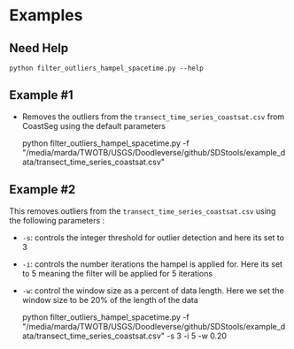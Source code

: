 # Examples

## Need Help

    python filter_outliers_hampel_spacetime.py --help

## Example #1

- Removes the outliers from the `transect_time_series_coastsat.csv` from CoastSeg using the default parameters

  python filter_outliers_hampel_spacetime.py -f "/media/marda/TWOTB/USGS/Doodleverse/github/SDStools/example_data/transect_time_series_coastsat.csv"

## Example #2

This removes outliers from the `transect_time_series_coastsat.csv` using the following parameters :

- `-s`: controls the integer threshold for outlier detection and here its set to 3
- `-i`: controls the number iterations the hampel is applied for. Here its set to 5 meaning the filter will be applied for 5 iterations
- `-w`: control the window size as a percent of data length. Here we set the window size to be 20% of the length of the data

  python filter_outliers_hampel_spacetime.py -f "/media/marda/TWOTB/USGS/Doodleverse/github/SDStools/example_data/transect_time_series_coastsat.csv" -s 3 -i 5 -w 0.20
